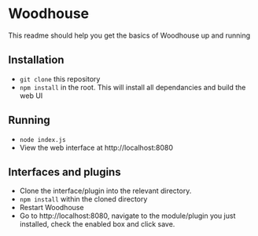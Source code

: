 # Woodhouse

This readme should help you get the basics of Woodhouse up and running

## Installation

* `git clone` this repository
* `npm install` in the root. This will install all dependancies and build the web UI

## Running

* `node index.js`
* View the web interface at http://localhost:8080

## Interfaces and plugins

* Clone the interface/plugin into the relevant directory.
* `npm install` within the cloned directory
* Restart Woodhouse
* Go to http://localhost:8080, navigate to the module/plugin you just installed, check the enabled box and click save.
